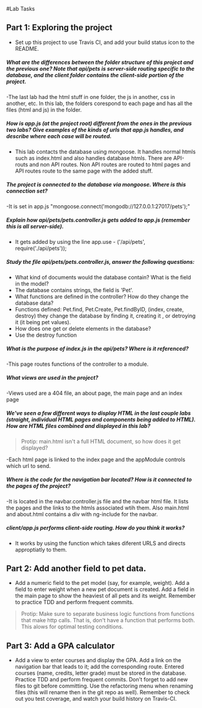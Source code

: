 #Lab Tasks

## Part 1: Exploring the project

- Set up this project to use Travis CI, and add your build status icon to the README.

##### What are the differences between the folder structure of this project and the previous one? Note that api/pets is server-side routing specific to the database, and the client folder contains the client-side portion of the project.

-The last lab had the html stuff in one folder, the js in another, css in another, etc. In this lab, the folders corespond to each page and has all the files (html and js) in the folder.

##### How is app.js (at the project root) different from the ones in the previous two labs? Give examples of the kinds of urls that app.js handles, and describe where each case will be routed.

- This lab contacts the database using mongoose. It handles normal htmls such as index.html and also handles database htmls. There are API-routs and non API routes. Non API routes are routed to html pages and API routes route to the same page with the added stuff.

##### The project is connected to the database via mongoose. Where is this connection set?

-It is set in app.js "mongoose.connect('mongodb://127.0.0.1:27017/pets');"

##### Explain how api/pets/pets.controller.js gets added to app.js (remember this is all server-side).

- It gets added by using the line app.use - ('/api/pets', require('./api/pets'));

##### Study the file api/pets/pets.controller.js, answer the following questions:
-  What kind of documents would the database contain? What is the field in the model?
-  The database contains strings, the field is 'Pet'.
-  What functions are defined in the controller? How do they change the database data?
-  Functions defined: Pet.find, Pet.Create, Pet.findByID, (index, create, destroy) they change the database by finding it, creating it , or detroying it (it being pet values).
-  How does one get or delete elements in the database?
-  Use the destroy function

##### What is the purpose of index.js in the api/pets? Where is it referenced?

-This page routes functions of the controller to a module.

##### What views are used in the project?

-Views used are a 404 file, an about page, the main page and an index page

##### We've seen a few different ways to display HTML in the last couple labs (straight, individual HTML pages and components being added to HTML). How are HTML files combined and displayed in this lab? 

>Protip: main.html isn't a full HTML document, so how does it get displayed?

-Each html page is linked to the index page and the appModule controls which url to send.

##### Where is the code for the navigation bar located? How is it connected to the pages of the project?

-It is located in the navbar.controller.js file and the navbar html file. It lists the pages and the links to the htmls associated wtih them. Also main.html and about.html contains a div with ng-include for the navbar.

##### client/app.js performs client-side routing. How do you think it works?

- It works by using the function which takes diferent URLS and directs approptiatly to them.

## Part 2: Add another field to pet data.

- Add a numeric field to the pet model (say, for example, weight). Add a field to enter weight when a new pet document is created. Add a field in the main page to show the heaviest of all pets and its weight. Remember to practice TDD and perform frequent commits.

>Protip: Make sure to separate business logic functions from functions that make http calls. That is, don't have a function that performs both. This alows for optimal testing conditions.



## Part 3: Add a GPA calculator

- Add a view to enter courses and display the GPA. Add a link on the navigation bar that leads to it; add the corresponding route. Entered courses (name, credits, letter grade) must be stored in the database. Practice TDD and perform frequent commits. Don't forget to add new files to git before committing. Use the refactoring menu when renaming files (this will rename then in the git repo as well). Remember to check out you test coverage, and watch your build history on Travis-CI.
